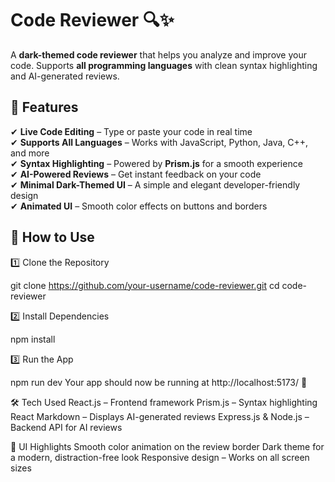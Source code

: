 # Code Reviewer 🔍✨

A **dark-themed code reviewer** that helps you analyze and improve your code. Supports **all programming languages** with clean syntax highlighting and AI-generated reviews.

## 🌟 Features

✔ **Live Code Editing** – Type or paste your code in real time  
✔ **Supports All Languages** – Works with JavaScript, Python, Java, C++, and more  
✔ **Syntax Highlighting** – Powered by **Prism.js** for a smooth experience  
✔ **AI-Powered Reviews** – Get instant feedback on your code  
✔ **Minimal Dark-Themed UI** – A simple and elegant developer-friendly design  
✔ **Animated UI** – Smooth color effects on buttons and borders  

## 🚀 How to Use

1️⃣ Clone the Repository  

git clone https://github.com/your-username/code-reviewer.git
cd code-reviewer


2️⃣ Install Dependencies

npm install


3️⃣ Run the App

npm run dev
Your app should now be running at http://localhost:5173/ 🎉

🛠 Tech Used
React.js – Frontend framework
Prism.js – Syntax highlighting
React Markdown – Displays AI-generated reviews
Express.js & Node.js – Backend API for AI reviews

🎨 UI Highlights
Smooth color animation on the review border
Dark theme for a modern, distraction-free look
Responsive design – Works on all screen sizes
